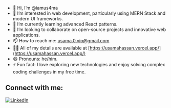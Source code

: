 - 👋 Hi, I’m @iamus4ma
- 👀 I’m interested in web development, particularly using MERN Stack and modern UI frameworks.
- 🌱 I’m currently learning advanced React patterns.
- 💞️ I’m looking to collaborate on open-source projects and innovative web applications.
- 📫 How to reach me: usama.0.vip@gmail.com
- 👨‍💻 All of my details are available at [https://usamahassan.vercel.app/](https://usamahassan.vercel.app/)
- 😄 Pronouns: he/him.
- ⚡ Fun fact: I love exploring new technologies and enjoy solving complex coding challenges in my free time.

## Connect with me:

[![LinkedIn](https://img.shields.io/badge/LinkedIn-blue?style=flat&logo=linkedin)](https://www.linkedin.com/in/usama-hassan-383b2b227/)

